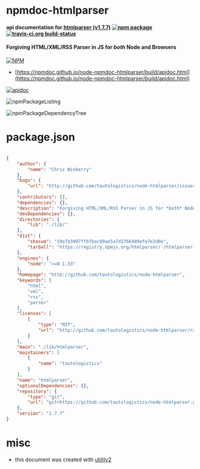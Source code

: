 # npmdoc-htmlparser

#### api documentation for  [htmlparser (v1.7.7)](http://github.com/tautologistics/node-htmlparser)  [![npm package](https://img.shields.io/npm/v/npmdoc-htmlparser.svg?style=flat-square)](https://www.npmjs.org/package/npmdoc-htmlparser) [![travis-ci.org build-status](https://api.travis-ci.org/npmdoc/node-npmdoc-htmlparser.svg)](https://travis-ci.org/npmdoc/node-npmdoc-htmlparser)

#### Forgiving HTML/XML/RSS Parser in JS for *both* Node and Browsers

[![NPM](https://nodei.co/npm/htmlparser.png?downloads=true&downloadRank=true&stars=true)](https://www.npmjs.com/package/htmlparser)

- [https://npmdoc.github.io/node-npmdoc-htmlparser/build/apidoc.html](https://npmdoc.github.io/node-npmdoc-htmlparser/build/apidoc.html)

[![apidoc](https://npmdoc.github.io/node-npmdoc-htmlparser/build/screenCapture.buildCi.browser.%252Ftmp%252Fbuild%252Fapidoc.html.png)](https://npmdoc.github.io/node-npmdoc-htmlparser/build/apidoc.html)

![npmPackageListing](https://npmdoc.github.io/node-npmdoc-htmlparser/build/screenCapture.npmPackageListing.svg)

![npmPackageDependencyTree](https://npmdoc.github.io/node-npmdoc-htmlparser/build/screenCapture.npmPackageDependencyTree.svg)



# package.json

```json

{
    "author": {
        "name": "Chris Winberry"
    },
    "bugs": {
        "url": "http://github.com/tautologistics/node-htmlparser/issues"
    },
    "contributors": [],
    "dependencies": {},
    "description": "Forgiving HTML/XML/RSS Parser in JS for *both* Node and Browsers",
    "devDependencies": {},
    "directories": {
        "lib": "./lib/"
    },
    "dist": {
        "shasum": "19e7b3997ff6fbac99ae5a7d2766489efe7e2d0e",
        "tarball": "https://registry.npmjs.org/htmlparser/-/htmlparser-1.7.7.tgz"
    },
    "engines": {
        "node": ">=0.1.33"
    },
    "homepage": "http://github.com/tautologistics/node-htmlparser",
    "keywords": [
        "html",
        "xml",
        "rss",
        "parser"
    ],
    "licenses": [
        {
            "type": "MIT",
            "url": "http://github.com/tautologistics/node-htmlparser/raw/master/LICENSE"
        }
    ],
    "main": "./lib/htmlparser",
    "maintainers": [
        {
            "name": "tautologistics"
        }
    ],
    "name": "htmlparser",
    "optionalDependencies": {},
    "repository": {
        "type": "git",
        "url": "git+https://github.com/tautologistics/node-htmlparser.git"
    },
    "version": "1.7.7"
}
```



# misc
- this document was created with [utility2](https://github.com/kaizhu256/node-utility2)
